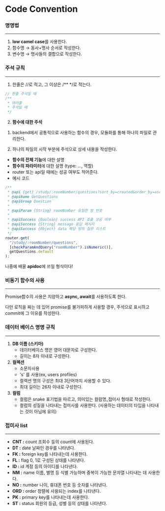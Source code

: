 <br></br>
# Code Convention
### 명명법
---
1. **low camel case**를 사용한다.
2. 함수명 → 동사+명사 순서로 작성한다.
3. 변수명 → 명사들의 결합으로 작성한다.

### **주석 규칙**
---
1. 한줄은 //로 적고, 그 이상은 /** */로 적는다.

```jsx
// 한줄 주석일 때
/**
 * 여러줄
 * 주석일 때
 */
```

 2. **함수에 대한 주석**

1) backend에서 공통적으로 사용하는 함수의 경우, 모듈화를 통해 하나의 파일로 관리한다.

2) 하나의 파일의 시작 부분에 주석으로 상세 내용을 작성한다.

  - **함수의 전체 기능**에 대한 설명
  - **함수의 파라미터**에 대한 설명 (type: ..., 역할)
  - router 또는 api일 때에는 성공 여부도 적어준다.
  - 예시 코드

  ```jsx
  /**
   * @api {get} /study/:roomNumber/questions?sort_by=created&order_by=asc 방의 질문 목록을 가져옴
   * @apiName GetQuestions
   * @apiGroup Question
   *
   * @apiParam {String} roomNumber 유일한 방 번호
   *
   * @apiSuccess {Boolean} success API 호출 성공 여부
   * @apiSuccess {String} message 응답 메시지
   * @apiSuccess {Object} data 해당 방의 질문 리스트
   */
  router.get(
    "/study/:roomNumber/questions",
    [checkParamAndQuery("roomNumber").isNumeric()],
    getQuestions.default
  );
  ```

  나중에 배울 **apidoc**에 쓰일 형식이다!

### **비동기 함수의 사용**
---
Promise함수의 사용은 지양하고 **async, await**를 사용하도록 한다.

다만 로직을 짜는 데 있어 promise를 불가피하게 사용할 경우, 주석으로 표시하고 commit에 그 이유를 작성한다.

### **데이터 베이스 명명 규칙**
---
1. **DB 이름 (스키마)**
    - 데이터베이스 명은 영어 대문자로 구성한다.
    - 길이는 8자 이내로 구성한다.
2. **컬렉션**
    - 소문자사용
    - 's' 를 사용(ex, users profiles)
    - 컬렉션 명의 구성은 최대 3단어까지 사용할 수 있다.
    - 최대 길이는 26자 이내로 구성한다.
3. **컬럼**
    - 컬럼은 snake 표기법을 따르고, 의미있는 컬럼명_접미사 형태로 작성한다.
    - 컬럼의 성질을 나타내는 접미사를 사용한다. (사용하는 데이터의 타입을 나타내는 것이 아님에 유의)

### **접미사 list**
---
- **CNT :** count 조회수 등의 count에 사용된다.
- **DT :** date 날짜인 경우를 나타낸다.
- **FK :** foreign key를 나타내는데 사용한다.
- **FL :** flag 0, 1로 구성된 상태를 나타낸다.
- **ID :** id 계정 등의 아이디를 나타낸다.
- **NM :** name 이름, 별명 등 식별 가능하며 중복이 가능한 문자열 나타내는 데 사용한다.
- **NO :** number 나이, 휴대폰 번호 등 숫자를 나타낸다.
- **ORD :** order 정렬에 사용되는 index를 나타낸다.
- **PK :** primary key를 나타내는데 사용한다.
- **ST :** status 회원의 등급, 성별 등의 상태를 나타낸다.

